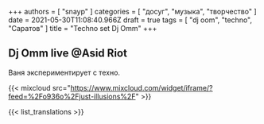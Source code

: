 +++
authors = [ "snayp" ]
categories = [ "досуг", "музыка", "творчество" ]
date = 2021-05-30T11:08:40.966Z
draft = true
tags = [ "dj oom", "techno", "Саратов" ]
title = "Techno set Dj Omm"
+++
## Dj Omm live @Asid Riot

Ваня экспериментирует с техно.

{{< mixcloud src="https://www.mixcloud.com/widget/iframe/?feed=%2Fo936o%2Fjust-illusions%2F" >}}

{{< list_translations  >}}